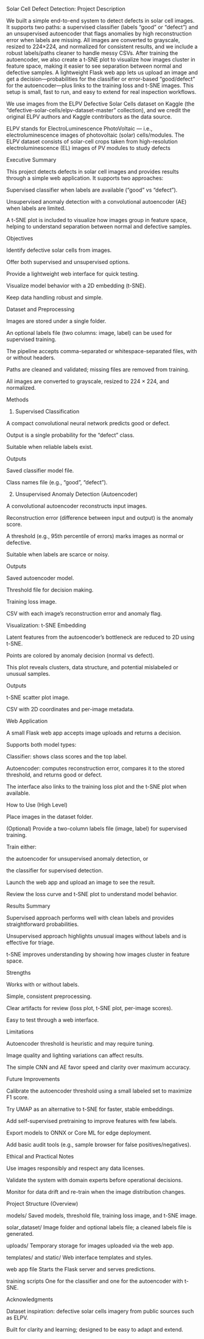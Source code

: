 Solar Cell Defect Detection: Project Description

We built a simple end-to-end system to detect defects in solar cell images. It supports two paths: a supervised classifier (labels “good” or “defect”) and an unsupervised autoencoder that flags anomalies by high reconstruction error when labels are missing. All images are converted to grayscale, resized to 224×224, and normalized for consistent results, and we include a robust labels/paths cleaner to handle messy CSVs. After training the autoencoder, we also create a t-SNE plot to visualize how images cluster in feature space, making it easier to see separation between normal and defective samples. A lightweight Flask web app lets us upload an image and get a decision—probabilities for the classifier or error-based “good/defect” for the autoencoder—plus links to the training loss and t-SNE images. This setup is small, fast to run, and easy to extend for real inspection workflows. 

We use images from the ELPV Defective Solar Cells dataset on Kaggle (the “defective-solar-cells/elpv-dataset-master” collection), and we credit the original ELPV authors and Kaggle contributors as the data source.

ELPV stands for ElectroLuminescence PhotoVoltaic — i.e., electroluminescence images of photovoltaic (solar) cells/modules. The ELPV dataset consists of solar-cell crops taken from high-resolution electroluminescence (EL) images of PV modules to study defects 


Executive Summary

This project detects defects in solar cell images and provides results through a simple web application. It supports two approaches:

Supervised classifier when labels are available (“good” vs “defect”).

Unsupervised anomaly detection with a convolutional autoencoder (AE) when labels are limited.

A t-SNE plot is included to visualize how images group in feature space, helping to understand separation between normal and defective samples.

Objectives

Identify defective solar cells from images.

Offer both supervised and unsupervised options.

Provide a lightweight web interface for quick testing.

Visualize model behavior with a 2D embedding (t-SNE).

Keep data handling robust and simple.

Dataset and Preprocessing

Images are stored under a single folder.

An optional labels file (two columns: image, label) can be used for supervised training.

The pipeline accepts comma-separated or whitespace-separated files, with or without headers.

Paths are cleaned and validated; missing files are removed from training.

All images are converted to grayscale, resized to 224 × 224, and normalized.

Methods
1) Supervised Classification

A compact convolutional neural network predicts good or defect.

Output is a single probability for the “defect” class.

Suitable when reliable labels exist.

Outputs

Saved classifier model file.

Class names file (e.g., “good”, “defect”).

2) Unsupervised Anomaly Detection (Autoencoder)

A convolutional autoencoder reconstructs input images.

Reconstruction error (difference between input and output) is the anomaly score.

A threshold (e.g., 95th percentile of errors) marks images as normal or defective.

Suitable when labels are scarce or noisy.

Outputs

Saved autoencoder model.

Threshold file for decision making.

Training loss image.

CSV with each image’s reconstruction error and anomaly flag.

Visualization: t-SNE Embedding

Latent features from the autoencoder’s bottleneck are reduced to 2D using t-SNE.

Points are colored by anomaly decision (normal vs defect).

This plot reveals clusters, data structure, and potential mislabeled or unusual samples.

Outputs

t-SNE scatter plot image.

CSV with 2D coordinates and per-image metadata.

Web Application

A small Flask web app accepts image uploads and returns a decision.

Supports both model types:

Classifier: shows class scores and the top label.

Autoencoder: computes reconstruction error, compares it to the stored threshold, and returns good or defect.

The interface also links to the training loss plot and the t-SNE plot when available.

How to Use (High Level)

Place images in the dataset folder.

(Optional) Provide a two-column labels file (image, label) for supervised training.

Train either:

the autoencoder for unsupervised anomaly detection, or

the classifier for supervised detection.

Launch the web app and upload an image to see the result.

Review the loss curve and t-SNE plot to understand model behavior.

Results Summary

Supervised approach performs well with clean labels and provides straightforward probabilities.

Unsupervised approach highlights unusual images without labels and is effective for triage.

t-SNE improves understanding by showing how images cluster in feature space.

Strengths

Works with or without labels.

Simple, consistent preprocessing.

Clear artifacts for review (loss plot, t-SNE plot, per-image scores).

Easy to test through a web interface.

Limitations

Autoencoder threshold is heuristic and may require tuning.

Image quality and lighting variations can affect results.

The simple CNN and AE favor speed and clarity over maximum accuracy.

Future Improvements

Calibrate the autoencoder threshold using a small labeled set to maximize F1 score.

Try UMAP as an alternative to t-SNE for faster, stable embeddings.

Add self-supervised pretraining to improve features with few labels.

Export models to ONNX or Core ML for edge deployment.

Add basic audit tools (e.g., sample browser for false positives/negatives).

Ethical and Practical Notes

Use images responsibly and respect any data licenses.

Validate the system with domain experts before operational decisions.

Monitor for data drift and re-train when the image distribution changes.

Project Structure (Overview)

models/
Saved models, threshold file, training loss image, and t-SNE image.

solar_dataset/
Image folder and optional labels file; a cleaned labels file is generated.

uploads/
Temporary storage for images uploaded via the web app.

templates/ and static/
Web interface templates and styles.

web app file
Starts the Flask server and serves predictions.

training scripts
One for the classifier and one for the autoencoder with t-SNE.

Acknowledgments

Dataset inspiration: defective solar cells imagery from public sources such as ELPV.

Built for clarity and learning; designed to be easy to adapt and extend.
